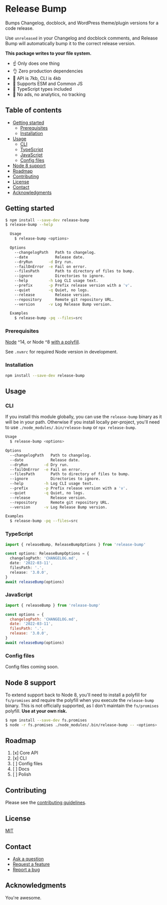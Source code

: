 # Release Bump

Bumps Changelog, docblock, and WordPress theme/plugin versions for a code release.

Use `unreleased` in your Changelog and docblock comments, and Release Bump will automatically bump it to the correct release version.

**This package writes to your file system.**

- ☝️ Only does one thing
- 👌 Zero production dependencies
- 🤏 API is 7kb, CLI is 4kb
- 🤙 Supports ESM and Common JS
- 🤘 TypeScript types included
- 🙌 No ads, no analytics, no tracking

## Table of contents

- [Getting started](#getting-started)
  - [Prerequisites](#prerequisites)
  - [Installation](#installation)
- [Usage](#usage)
  - [CLI](#cli)
  - [TypeScript](#typescript)
  - [JavaScript](#javascript)
  - [Config files](#config-files)
- [Node 8 support](#node-8-support)
- [Roadmap](#roadmap)
- [Contributing](#contributing)
- [License](#license)
- [Contact](#contact)
- [Acknowledgments](#acknowledgments)

## Getting started

```bash
$ npm install --save-dev release-bump
$ release-bump --help

  Usage
    $ release-bump <options>

  Options
    --changelogPath   Path to changelog.
    --date            Release date.
    --dryRun       -d Dry run.
    --failOnError  -e Fail on error.
    --filesPath       Path to directory of files to bump.
    --ignore          Directories to ignore.
    --help         -h Log CLI usage text.
    --prefix       -p Prefix release version with a 'v'.
    --quiet        -q Quiet, no logs.
    --release         Release version.
    --repository      Remote git repository URL.
    --version      -v Log Release Bump version.

  Examples
    $ release-bump -pq --files=src
```

### Prerequisites

[Node](https://nodejs.org/en/download/package-manager/) ^14, or Node ^8 [with a polyfill](#node-8-support).

See `.nvmrc` for required Node version in development.

### Installation

```bash
npm install --save-dev release-bump
```

## Usage

### CLI

If you install this module globally, you can use the `release-bump` binary as it will be in your path. Otherwise if you install locally per-project, you'll need to use `./node_modules/.bin/release-bump` or `npx release-bump`.

```bash
Usage
  $ release-bump <options>

Options
  --changelogPath   Path to changelog.
  --date            Release date.
  --dryRun       -d Dry run.
  --failOnError  -e Fail on error.
  --filesPath       Path to directory of files to bump.
  --ignore          Directories to ignore.
  --help         -h Log CLI usage text.
  --prefix       -p Prefix release version with a 'v'.
  --quiet        -q Quiet, no logs.
  --release         Release version.
  --repository      Remote git repository URL.
  --version      -v Log Release Bump version.

Examples
  $ release-bump -pq --files=src

```

### TypeScript

```typescript
import { releaseBump, ReleaseBumpOptions } from 'release-bump'

const options: ReleaseBumpOptions = {
  changelogPath: 'CHANGELOG.md',
  date: '2022-03-11',
  filesPath: '.',
  release: '3.0.0',
}
await releaseBump(options)

```

### JavaScript

```javascript
import { releaseBump } from 'release-bump'

const options = {
  changelogPath: 'CHANGELOG.md',
  date: '2022-03-11',
  filesPath: '.',
  release: '3.0.0',
}
await releaseBump(options)

```

### Config files

Config files coming soon.

## Node 8 support

To extend support back to Node 8, you'll need to install a polyfill for `fs/promises` and require the polyfill when you execute the `release-bump` binary. This is not officially supported, as I don't maintain the `fs/promises` polyfill. **Use at your own risk.**

```bash
$ npm install --save-dev fs.promises
$ node -r fs.promises ./node_modules/.bin/release-bump -- <options>
```

## Roadmap

1. [x] Core API
2. [x] CLI
3. [ ] Config files
4. [ ] Docs
5. [ ] Polish

## Contributing

Please see the [contributing guidelines](CONTRIBUTING.md).

## License

[MIT](LICENSE)

## Contact

- [Ask a question](https://github.com/paulshryock/release-bump/discussions/new)
- [Request a feature](https://github.com/paulshryock/release-bump/issues/new?assignees=&labels=&template=feature_request.md&title=)
- [Report a bug](https://github.com/paulshryock/release-bump/issues/new?assignees=&labels=&template=bug_report.md&title=)

## Acknowledgments

You're awesome.